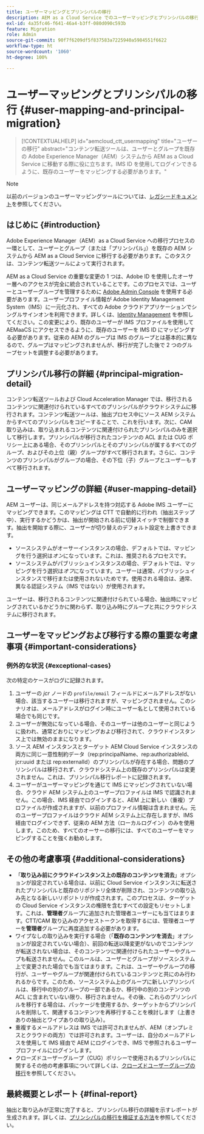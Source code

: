 ```yaml
---
title: ユーザーマッピングとプリンシパルの移行
description: AEM as a Cloud Service でのユーザーマッピングとプリンシパルの移行についての概要です。
exl-id: 4a35fc46-f641-46a4-b3ff-080d090c593b
feature: Migration
role: Admin
source-git-commit: 90f7f6209df5f837583a7225940a5984551f6622
workflow-type: ht
source-wordcount: '1060'
ht-degree: 100%

---
```


# ユーザーマッピングとプリンシパルの移行 {#user-mapping-and-principal-migration}

>[!CONTEXTUALHELP]
>id="aemcloud_ctt_usermapping"
>title="ユーザーの移行"
>abstract="コンテンツ転送ツールは、ユーザーとグループを既存の Adobe Experience Manager（AEM）システムから AEM as a Cloud Service に移動する際に役に立ちます。IMS ID を使用してログインできるように、既存のユーザーをマッピングする必要があります。"

>[!NOTE]
>以前のバージョンのユーザーマッピングツールについては、[レガシードキュメント](/help/journey-migration/content-transfer-tool/user-mapping-tool-legacy/considerations-user-mapping-tool-legacy.md)を参照してください。

## はじめに {#introduction}

Adobe Experience Manager（AEM）as a Cloud Service への移行プロセスの一環として、ユーザーとグループ（または「プリンシパル」）を既存の AEM システムから AEM as a Cloud Service に移行する必要があります。このタスクは、コンテンツ転送ツールによって実行されます。

AEM as a Cloud Service の重要な変更の 1 つは、Adobe ID を使用したオーサー層へのアクセスが完全に統合されていることです。このプロセスでは、ユーザーとユーザーグループを管理するために [Adobe Admin Console](https://helpx.adobe.com/jp/enterprise/using/admin-console.html) を使用する必要があります。ユーザープロファイル情報が Adobe Identity Management System（IMS）に一元化され、すべての Adobe クラウドアプリケーションでシングルサインオンを利用できます。詳しくは、[Identity Management](https://experienceleague.adobe.com/docs/experience-manager-cloud-service/content/overview/what-is-new-and-different.html?lang=ja#identity-management) を参照してください。この変更により、既存のユーザーが IMS プロファイルを使用して AEMaaCS にアクセスできるように、既存のユーザーを IMS ID にマッピングする必要があります。従来の AEM のグループは IMS のグループとは基本的に異なるので、グループはマッピングされませんが、移行が完了した後で 2 つのグループセットを調整する必要があります。

## プリンシパル移行の詳細 {#principal-migration-detail}

コンテンツ転送ツールおよび Cloud Acceleration Manager では、移行されるコンテンツに関連付けられているすべてのプリンシパルがクラウドシステムに移行されます。コンテンツ転送ツールは、抽出プロセス中にソース AEM システムからすべてのプリンシパルをコピーすることで、これを行います。次に、CAM 取り込みは、取り込まれるコンテンツに関連付けられたプリンシパルのみを選択して移行します。プリンシパルが移行されたコンテンツの ACL または CUG ポリシー上にある場合、そのプリンシパルとそのプリンシパルが属するすべてのグループ、およびその上位（親）グループがすべて移行されます。さらに、コンテンツのプリンシパルがグループの場合、その下位（子）グループとユーザーもすべて移行されます。

## ユーザーマッピングの詳細 {#user-mapping-detail}

AEM ユーザーは、同じメールアドレスを持つ対応する Adobe IMS ユーザーにマッピングできます。このマッピングは CTT で自動的に行われ（抽出ステップ中）、実行するかどうかは、抽出が開始される前に切替スイッチで制御できます。抽出を開始する際に、ユーザーが切り替えのデフォルト設定を上書きできます。

* ソースシステムがオーサーインスタンスの場合、デフォルトでは、マッピングを行う選択は&#x200B;_オン_&#x200B;になっています。これは、推奨されるプロセスです。
* ソースシステムがパブリッシュインスタンスの場合、デフォルトでは、マッピングを行う選択は&#x200B;_オフ_&#x200B;になっています。ユーザーは通常、パブリッシュインスタンスで移行または使用されないためです。使用される場合は、通常、異なる認証システム（IMS ではない）が使用されます。

ユーザーは、移行されるコンテンツに関連付けられている場合、抽出時にマッピングされているかどうかに関わらず、取り込み時にグループと共にクラウドシステムに移行されます。

## ユーザーをマッピングおよび移行する際の重要な考慮事項 {#important-considerations}

### 例外的な状況 {#exceptional-cases}

次の特定のケースがログに記録されます。

1. ユーザーの *jcr* ノードの `profile/email` フィールドにメールアドレスがない場合、該当するユーザーは移行されますが、マッピングされません。このシナリオは、メールアドレスがログイン時にユーザー名として使用されている場合でも同じです。
2. ユーザーが無効になっている場合、そのユーザーは他のユーザーと同じように扱われ、通常どおりにマッピングおよび移行されて、クラウドインスタンス上では無効のままになります。
3. ソース AEM インスタンスとターゲット AEM Cloud Service インスタンスの両方に同じ一意性制約データ（rep:principalName、rep:authorizableId、jcr:uuid または rep:externalId）のプリンシパルが存在する場合、問題のプリンシパルは移行されず、クラウドシステム上の既存のプリンシパルは変更されません。これは、プリンシパル移行レポートに記録されます。
4. ユーザーがユーザーマッピングを通じて IMS にマッピングされていない場合、クラウド AEM システム上のユーザープロファイルは IMS で認識されません。この場合、IMS 経由でログインすると、AEM 上に新しい（重複）プロファイルが作成されますが、以前のプロファイル情報は含まれません。元のユーザープロファイルはクラウド AEM システム上に存在しますが、IMS 経由でログインできず、従来の AEM 方法（ローカルログイン）のみを使用します。このため、すべてのオーサーの移行には、すべてのユーザーをマッピングすることを強くお勧めします。

## その他の考慮事項 {#additional-considerations}

* 「**取り込み前にクラウドインスタンス上の既存のコンテンツを消去**」オプションが設定されている場合は、以前に Cloud Service インスタンスに転送されたプリンシパルと既存のリポジトリ全体が削除され、コンテンツの取り込み先となる新しいリポジトリが作成されます。このプロセスは、ターゲットの Cloud Service インスタンスの権限を含むすべての設定もリセットします。これは、**管理者**&#x200B;グループに追加された管理者ユーザーにも当てはまります。CTT/CAM 取り込みのアクセストークンを取得するには、管理者ユーザーを&#x200B;**管理者**&#x200B;グループに再度追加する必要があります。
* ワイプなしの取り込みを実行する場合（「**既存のコンテンツを消去**」オプションが設定されていない場合）、前回の転送以降変更がないのでコンテンツが転送されない場合は、そのコンテンツに関連付けられたユーザーやグループも転送されません。このルールは、ユーザーとグループがソースシステム上で変更された場合でも当てはまります。これは、ユーザーやグループの移行が、ユーザーやグループが関連付けられているコンテンツと共にのみ行われるからです。このため、ソースシステム上のグループに新しいプリンシパルは、移行中の別のグループの一部であるか、移行中の別のコンテンツの ACL に含まれていない限り、移行されません。その後、これらのプリンシパルを移行する場合は、パッケージを使用するか、ターゲットからプリンシパルを削除して、関連するコンテンツを再移行することを検討します（上書きありの抽出とワイプありの取り込み）。
* 重複するメールアドレスは IMS では許可されませんが、AEM（オンプレミスとクラウドの両方）では許可されます。ユーザーは、自分のメールアドレスを使用して IMS 経由で AEM にログインでき、IMS で参照されるユーザープロファイルにログインします。
* クローズドユーザーグループ（CUG）ポリシーで使用されるプリンシパルに関するその他の考慮事項について詳しくは、[クローズドユーザーグループの移行](/help/journey-migration/content-transfer-tool/using-content-transfer-tool/closed-user-groups-migration.md)を参照してください。

## 最終概要とレポート {#final-report}

抽出と取り込みが正常に完了すると、プリンシパル移行の詳細を示すレポートが生成されます。詳しくは、[プリンシパルの移行を検証する方法](/help/journey-migration/content-transfer-tool/using-content-transfer-tool/validating-content-transfers.md#how-to-validate-principal-migration)を参照してください。
